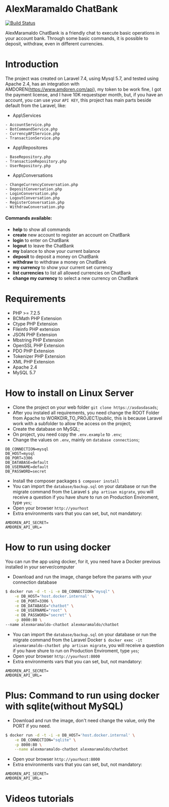# AlexMaramaldo ChatBank

[![Build Status](https://travis-ci.org/joemccann/dillinger.svg?branch=master)](http://chatbot-env.eba-mmc6apjs.us-west-2.elasticbeanstalk.com)

AlexMaramaldo ChatBank is a friendly chat to execute basic operations in your account bank. Through some basic commands, it is possible to deposit, withdraw, even in different currencies.

# Introduction

The project was created on Laravel 7.4, using Mysql 5.7, and tested using Apache 2.4, has an integration with AMDOREN(https://www.amdoren.com/api), my token to be work fine, I got the payment license, and I have 10K requestsper month, but, if you have an account, you can use your `API KEY`, this project has main parts beside default from the Laravel, like:

-   App\Services

```
- AccountService.php
- BotCommandService.php
- CurrencyAPIService.php
- TransactionService.php
```

-   App\Repositores

```
- BaseRepository.php
- TransactionRepository.php
- UserRepository.php
```

-   App\Conversations

```
- ChangeCurrencyConversation.php
- DepositConversation.php
- LoginConversation.php
- LogoutConversation.php
- RegisterConversation.php
- WithdrawConversation.php

```

#### Commands available:

-   **help** to show all commands
-   **create** new account to register an account on ChatBank
-   **login** to enter on ChatBank
-   **logout** to leave the ChatBank
-   **my** balance to show your current balance
-   **deposit** to deposit a money on ChatBank
-   **withdraw** to withdraw a money on ChatBank
-   **my currency** to show your current set currency
-   **list currencies** to list all allowed currencies on ChatBank
-   **change my currency** to select a new currency on ChatBank

# Requirements

-   PHP >= 7.2.5
-   BCMath PHP Extension
-   Ctype PHP Extension
-   Fileinfo PHP extension
-   JSON PHP Extension
-   Mbstring PHP Extension
-   OpenSSL PHP Extension
-   PDO PHP Extension
-   Tokenizer PHP Extension
-   XML PHP Extension
-   Apache 2.4
-   MySQL 5.7

# How to install on Linux Server

-   Clone the project on your web folder `git clone https://asdasdasads`;
-   After you instaled all requirements, you need change the ROOT Folder from Apache to WORKDIR_TO_PROJECT/public, this is because Laravel work with a subfolder to allow the access on the project;
-   Create the database on MySQL;
-   On project, you need copy the `.env.example` to `.env`;
-   Change the values on `.env`, mainly on `database connections`;

```
DB_CONNECTION=mysql
DB_HOST=mysql
DB_PORT=3306
DB_DATABASE=default
DB_USERNAME=default
DB_PASSWORD=secret
```

-   Install the composer packages `$ composer install`
-   You can import the `database/backup.sql` on your database or run the migrate command from the Laravel `$ php artisan migrate`, you will receive a question if you have shure to run on Production Enviroment, type `yes`;
-   Open your browser `http://yourhost`
-   Extra environments vars that you can set, but, not mandatory:

```
AMDOREN_API_SECRET=
AMDOREN_API_URL=
```

# How to run using docker

You can run the app using docker, for it, you need have a Docker previous installed in your server/computer

-   Download and run the image, change before the params with your connection database

```sh
$ docker run -d -t -i -e DB_CONNECTION="mysql" \
    -e DB_HOST='host.docker.internal' \
    -e DB_PORT=3306 \
    -e DB_DATABASE="chatbot" \
    -e DB_USERNAME="root" \
    -e DB_PASSWORD="secret" \
    -p 8000:80 \
--name alexmaramaldo-chatbot alexmaramaldo/chatbot
```

-   You can import the `database/backup.sql` on your database or run the migrate command from the Laravel Docker `$ docker exec -it alexmaramaldo-chatbot php artisan migrate`, you will receive a question if you have shure to run on Production Enviroment, type `yes`;
-   Open your browser `http://yourhost:8000`
-   Extra environments vars that you can set, but, not mandatory:

```
AMDOREN_API_SECRET=
AMDOREN_API_URL=
```

# Plus: Command to run using docker with sqlite(without MySQL)

-   Download and run the image, don't need change the value, only the PORT if you need.

```sh
$ docker run -d -t -i -e DB_HOST='host.docker.internal' \
    -e DB_CONNECTION="sqlite" \
    -p 8000:80 \
    --name alexmaramaldo-chatbot alexmaramaldo/chatbot
```

-   Open your browser `http://yourhost:8000`
-   Extra environments vars that you can set, but, not mandatory:

```
AMDOREN_API_SECRET=
AMDOREN_API_URL=
```

# Videos tutorials
